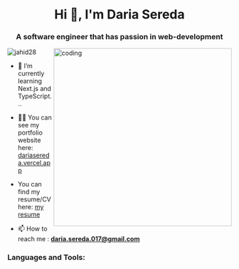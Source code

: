 
<h1 align="center">Hi 👋, I'm Daria Sereda</h1>
<h3 align="center">A software engineer that has passion in web-development</h3>
<img align="right" alt="coding" width='400' src="https://encrypted-tbn0.gstatic.com/images?q=tbn:ANd9GcT8PMP8RkQKFWXbwIH8VqZjh9NyKUmwRjATug&usqp=CAU">
<p align="left"> <img src="https://img.freepik.com/free-vector/colorful-illustration-female-programmer-working_23-2148277397.jpg" alt="jahid28" /> </p>

- 🌱 I’m currently learning Next.js and TypeScript...
- 👨‍💻 You can see my portfolio website here: [dariasereda.vercel.app](https://dariasereda.vercel.app)
- You can find my resume/CV here: [my resume](https://drive.google.com/file/d/12XRj5xEdFJ_jZX8N0WRJp6UGMKJj0zie/view?usp=sharing)

- 📫 How to reach me : **daria.sereda.017@gmail.com**


<h3 align="left">Languages and Tools:</h3>
